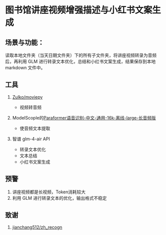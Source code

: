 # 图书馆讲座视频增强描述与小红书文案生成

## 场景与功能：

读取本地文件夹（当天日期文件夹）下的所有子文件夹，将讲座视频转录为音频后，再利用 GLM 进行转录文本优化，总结和小红书文案生成，结果保存到本地 markdown 文件中。
   
## 工具
1. [Zulko/moviepy](https://github.com/Zulko/moviepy)

   - 视频转音频

2. ModelScople的[Paraformer语音识别-中文-通用-16k-离线-large-长音频版](https://modelscope.cn/models/iic/speech_paraformer-large-vad-punc_asr_nat-zh-cn-16k-common-vocab8404-pytorch)
   - 使音频文本提取
3. 智谱 glm-4-air API 
   - 转录文本优化
   - 文本总结
   - 小红书文案生成
## 预警

1. 讲座视频都是长视频，Token消耗较大
2. 利用 GLM 进行转录文本的优化，输出格式不稳定

## 致谢

1. [jianchang512/zh_recogn](https://github.com/jianchang512/zh_recogn)